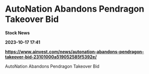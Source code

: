 # AutoNation Abandons Pendragon Takeover Bid
**Stock News**

**2023-10-17 17:41**

**https://www.ainvest.com/news/autonation-abandons-pendragon-takeover-bid-23101000a519052585f5392e/**

AutoNation Abandons Pendragon Takeover Bid